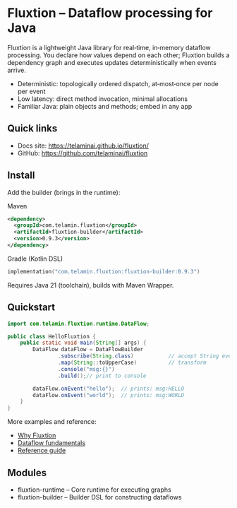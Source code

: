 # Fluxtion – Dataflow processing for Java

Fluxtion is a lightweight Java library for real‑time, in‑memory dataflow processing. You declare how values depend on each other; Fluxtion builds a dependency graph and executes updates deterministically when events arrive.

- Deterministic: topologically ordered dispatch, at‑most‑once per node per event
- Low latency: direct method invocation, minimal allocations
- Familiar Java: plain objects and methods; embed in any app

## Quick links
- Docs site: https://telaminai.github.io/fluxtion/
- GitHub: https://github.com/telaminai/fluxtion

## Install
Add the builder (brings in the runtime):

Maven
```xml
<dependency>
  <groupId>com.telamin.fluxtion</groupId>
  <artifactId>fluxtion-builder</artifactId>
  <version>0.9.3</version>
</dependency>
```

Gradle (Kotlin DSL)
```kotlin
implementation("com.telamin.fluxtion:fluxtion-builder:0.9.3")
```

Requires Java 21 (toolchain), builds with Maven Wrapper.

## Quickstart
```java
import com.telamin.fluxtion.runtime.DataFlow;

public class HelloFluxtion {
    public static void main(String[] args) {
        DataFlow dataFlow = DataFlowBuilder
                .subscribe(String.class)           // accept String events
                .map(String::toUpperCase)          // transform
                .console("msg:{}")
                .build();// print to console

        dataFlow.onEvent("hello");  // prints: msg:HELLO
        dataFlow.onEvent("world");  // prints: msg:WORLD
    }
}
```

More examples and reference:
- [Why Fluxtion](docs/home/why-fluxtion.md)
- [Dataflow fundamentals](docs/home/dataflow-fundamentals.md)
- [Reference guide](docs/reference/reference-documentation.md)

## Modules
- fluxtion-runtime – Core runtime for executing graphs
- fluxtion-builder – Builder DSL for constructing dataflows



